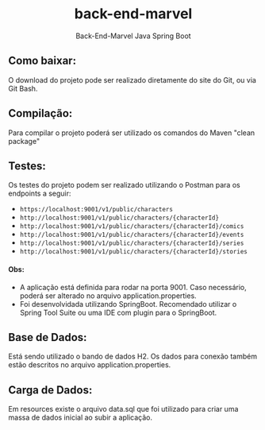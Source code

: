 
<h1 align="center"> back-end-marvel </h1>

<p align="center">Back-End-Marvel Java Spring Boot </p> 

## Como baixar:
  
O download do projeto pode ser realizado diretamente do site do Git, ou via Git Bash.</p>


## Compilação: 

Para compilar o projeto poderá ser utilizado os comandos do Maven "clean package"


## Testes: 

Os testes do projeto podem ser realizado utilizando o Postman para os endpoints a seguir:

* `https://localhost:9001/v1/public/characters`
* `http://localhost:9001/v1/public/characters/{characterId}`
* `http://localhost:9001/v1/public/characters/{characterId}/comics`
* `http://localhost:9001/v1/public/characters/{characterId}/events`
* `http://localhost:9001/v1/public/characters/{characterId}/series`
* `http://localhost:9001/v1/public/characters/{characterId}/stories`
  
#### Obs: 
* A aplicação está definida para rodar na porta 9001. Caso necessário, poderá ser alterado no arquivo application.properties.
* Foi desenvolvidada utilizando SpringBoot. Recomendado utilizar o Spring Tool Suite ou uma IDE com plugin para o SpringBoot.


## Base de Dados: 

Está sendo utilizado o bando de dados H2. Os dados para conexão também estão descritos no arquivo application.properties.


## Carga de Dados: 

Em resources existe o arquivo data.sql que foi utilizado para criar uma massa de dados inicial ao subir a aplicação.
